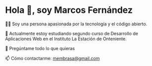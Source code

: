  # Hola 👋, soy Marcos Fernández

   👨‍💻 Soy una persona apasionada por la tecnología y el código abierto.

   🌱 Actualmente estoy estudiando segundo curso de Desarrollo de Aplicaciones Web en el Instituto La Estación de Onteniente.

   💬 Pregúntame todo lo que quieras

   📫 Cómo contactarme: membrasa@gmail.com
